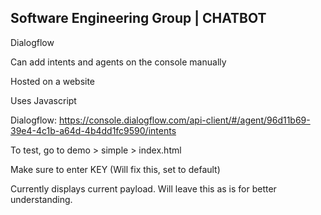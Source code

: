 Software Engineering Group | CHATBOT
-------------------------------------------------------

Dialogflow

Can add intents and agents on the console manually

Hosted on a website

Uses Javascript

Dialogflow: https://console.dialogflow.com/api-client/#/agent/96d11b69-39e4-4c1b-a64d-4b4dd1fc9590/intents

To test, go to demo > simple > index.html

Make sure to enter KEY (Will fix this, set to default)

Currently displays current payload. Will leave this as is for better understanding.
